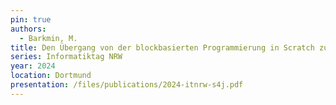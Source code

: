 ```yaml
---
pin: true
authors:
  - Barkmin, M.
title: Den Übergang von der blockbasierten Programmierung in Scratch zur textbasierten Programmierung in Java gestalten am Beispiel von Scratch for Java
series: Informatiktag NRW
year: 2024
location: Dortmund
presentation: /files/publications/2024-itnrw-s4j.pdf
---
```

